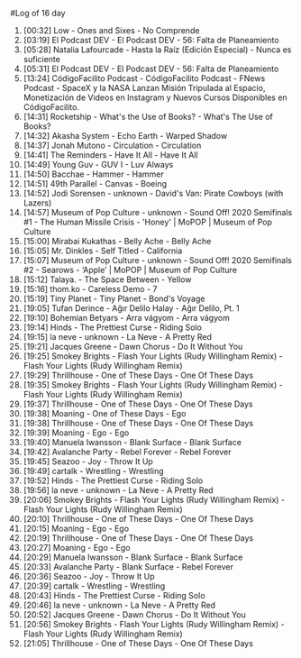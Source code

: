 #Log of 16 day

1. [00:32] Low - Ones and Sixes - No Comprende
1. [03:19] El Podcast DEV - El Podcast DEV - 56: Falta de Planeamiento
1. [05:28] Natalia Lafourcade - Hasta la Raíz (Edición Especial) - Nunca es suficiente
1. [05:31] El Podcast DEV - El Podcast DEV - 56: Falta de Planeamiento
1. [13:24] CódigoFacilito Podcast - CódigoFacilito Podcast - FNews Podcast - SpaceX y la NASA Lanzan Misión Tripulada al Espacio, Monetización de Videos en Instagram y Nuevos Cursos Disponibles en CódigoFacilito.
1. [14:31] Rocketship - What's the Use of Books? - What's The Use of Books?
1. [14:32] Akasha System - Echo Earth - Warped Shadow
1. [14:37] Jonah Mutono - Circulation - Circulation
1. [14:41] The Reminders - Have It All - Have It All
1. [14:49] Young Guv - GUV I - Luv Always
1. [14:50] Bacchae - Hammer - Hammer
1. [14:51] 49th Parallel - Canvas - Boeing
1. [14:52] Jodi Sorensen - unknown - David's Van: Pirate Cowboys (with Lazers)
1. [14:57] Museum of Pop Culture - unknown - Sound Off! 2020 Semifinals #1 - The Human Missile Crisis - 'Honey' | MoPOP | Museum of Pop Culture
1. [15:00] Mirabai Kukathas - Belly Ache - Belly Ache
1. [15:05] Mr. Dinkles - Self Titled - California
1. [15:07] Museum of Pop Culture - unknown - Sound Off! 2020 Semifinals #2 - Searows - ‘Apple’ | MoPOP | Museum of Pop Culture
1. [15:12] Talaya. - The Space Between - Yellow
1. [15:16] thom.ko - Careless Demo - 7
1. [15:19] Tiny Planet - Tiny Planet - Bond's Voyage
1. [19:05] Tufan Derince - Ağır Delilo Halay - Ağır Delilo, Pt. 1
1. [19:10] Bohemian Betyars - Arra vágyom - Arra vágyom
1. [19:14] Hinds - The Prettiest Curse - Riding Solo
1. [19:15] la neve - unknown - La Neve  - A Pretty Red
1. [19:21] Jacques Greene - Dawn Chorus - Do It Without You
1. [19:25] Smokey Brights - Flash Your Lights (Rudy Willingham Remix) - Flash Your Lights (Rudy Willingham Remix)
1. [19:29] Thrillhouse - One of These Days - One Of These Days
1. [19:35] Smokey Brights - Flash Your Lights (Rudy Willingham Remix) - Flash Your Lights (Rudy Willingham Remix)
1. [19:37] Thrillhouse - One of These Days - One Of These Days
1. [19:38] Moaning - One of These Days - Ego
1. [19:38] Thrillhouse - One of These Days - One Of These Days
1. [19:39] Moaning - Ego - Ego
1. [19:40] Manuela Iwansson - Blank Surface - Blank Surface
1. [19:42] Avalanche Party - Rebel Forever - Rebel Forever
1. [19:45] Seazoo - Joy - Throw It Up
1. [19:49] cartalk - Wrestling - Wrestling
1. [19:52] Hinds - The Prettiest Curse - Riding Solo
1. [19:56] la neve - unknown - La Neve  - A Pretty Red
1. [20:06] Smokey Brights - Flash Your Lights (Rudy Willingham Remix) - Flash Your Lights (Rudy Willingham Remix)
1. [20:10] Thrillhouse - One of These Days - One Of These Days
1. [20:15] Moaning - Ego - Ego
1. [20:19] Thrillhouse - One of These Days - One Of These Days
1. [20:27] Moaning - Ego - Ego
1. [20:29] Manuela Iwansson - Blank Surface - Blank Surface
1. [20:33] Avalanche Party - Blank Surface - Rebel Forever
1. [20:36] Seazoo - Joy - Throw It Up
1. [20:39] cartalk - Wrestling - Wrestling
1. [20:43] Hinds - The Prettiest Curse - Riding Solo
1. [20:46] la neve - unknown - La Neve  - A Pretty Red
1. [20:52] Jacques Greene - Dawn Chorus - Do It Without You
1. [20:56] Smokey Brights - Flash Your Lights (Rudy Willingham Remix) - Flash Your Lights (Rudy Willingham Remix)
1. [21:05] Thrillhouse - One of These Days - One Of These Days
